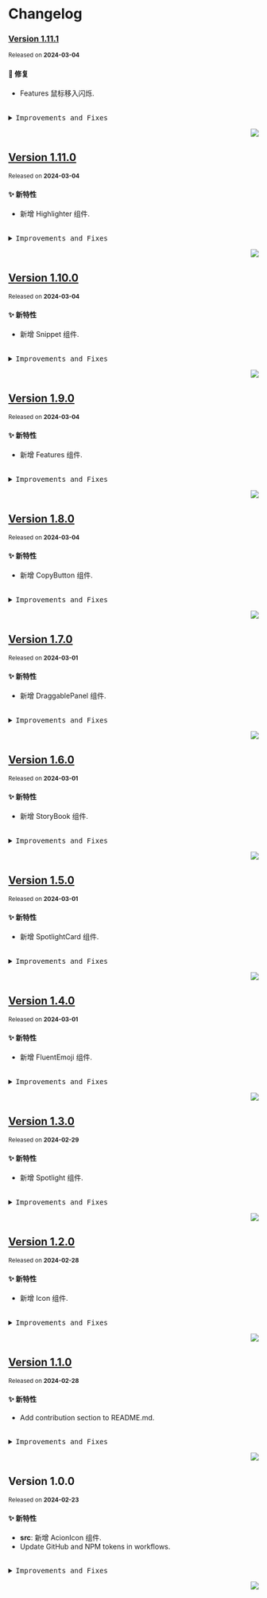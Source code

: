 # Changelog

### [Version&nbsp;1.11.1](https://github.com/datoou/components/compare/v1.11.0...v1.11.1)

<sup>Released on **2024-03-04**</sup>

#### 🐛 修复

- Features 鼠标移入闪烁.

<br/>

<details>
<summary><kbd>Improvements and Fixes</kbd></summary>

#### What's fixed

- Features 鼠标移入闪烁 ([74b0fb6](https://github.com/datoou/components/commit/74b0fb6))

</details>

<div align="right">

[![](https://img.shields.io/badge/-BACK_TO_TOP-151515?style=flat-square)](#readme-top)

</div>

## [Version&nbsp;1.11.0](https://github.com/datoou/components/compare/v1.10.0...v1.11.0)

<sup>Released on **2024-03-04**</sup>

#### ✨ 新特性

- 新增 Highlighter 组件.

<br/>

<details>
<summary><kbd>Improvements and Fixes</kbd></summary>

#### What's improved

- 新增 Highlighter 组件 ([8bb2fe8](https://github.com/datoou/components/commit/8bb2fe8))

</details>

<div align="right">

[![](https://img.shields.io/badge/-BACK_TO_TOP-151515?style=flat-square)](#readme-top)

</div>

## [Version&nbsp;1.10.0](https://github.com/datoou/components/compare/v1.9.0...v1.10.0)

<sup>Released on **2024-03-04**</sup>

#### ✨ 新特性

- 新增 Snippet 组件.

<br/>

<details>
<summary><kbd>Improvements and Fixes</kbd></summary>

#### What's improved

- 新增 Snippet 组件 ([722cc34](https://github.com/datoou/components/commit/722cc34))

</details>

<div align="right">

[![](https://img.shields.io/badge/-BACK_TO_TOP-151515?style=flat-square)](#readme-top)

</div>

## [Version&nbsp;1.9.0](https://github.com/datoou/components/compare/v1.8.0...v1.9.0)

<sup>Released on **2024-03-04**</sup>

#### ✨ 新特性

- 新增 Features 组件.

<br/>

<details>
<summary><kbd>Improvements and Fixes</kbd></summary>

#### What's improved

- 新增 Features 组件 ([1561a0a](https://github.com/datoou/components/commit/1561a0a))

</details>

<div align="right">

[![](https://img.shields.io/badge/-BACK_TO_TOP-151515?style=flat-square)](#readme-top)

</div>

## [Version&nbsp;1.8.0](https://github.com/datoou/components/compare/v1.7.0...v1.8.0)

<sup>Released on **2024-03-04**</sup>

#### ✨ 新特性

- 新增 CopyButton 组件.

<br/>

<details>
<summary><kbd>Improvements and Fixes</kbd></summary>

#### What's improved

- 新增 CopyButton 组件 ([519f8b7](https://github.com/datoou/components/commit/519f8b7))

</details>

<div align="right">

[![](https://img.shields.io/badge/-BACK_TO_TOP-151515?style=flat-square)](#readme-top)

</div>

## [Version&nbsp;1.7.0](https://github.com/datoou/components/compare/v1.6.0...v1.7.0)

<sup>Released on **2024-03-01**</sup>

#### ✨ 新特性

- 新增 DraggablePanel 组件.

<br/>

<details>
<summary><kbd>Improvements and Fixes</kbd></summary>

#### What's improved

- 新增 DraggablePanel 组件 ([50e77ae](https://github.com/datoou/components/commit/50e77ae))

</details>

<div align="right">

[![](https://img.shields.io/badge/-BACK_TO_TOP-151515?style=flat-square)](#readme-top)

</div>

## [Version&nbsp;1.6.0](https://github.com/datoou/components/compare/v1.5.0...v1.6.0)

<sup>Released on **2024-03-01**</sup>

#### ✨ 新特性

- 新增 StoryBook 组件.

<br/>

<details>
<summary><kbd>Improvements and Fixes</kbd></summary>

#### What's improved

- 新增 StoryBook 组件 ([7fe3162](https://github.com/datoou/components/commit/7fe3162))

</details>

<div align="right">

[![](https://img.shields.io/badge/-BACK_TO_TOP-151515?style=flat-square)](#readme-top)

</div>

## [Version&nbsp;1.5.0](https://github.com/datoou/components/compare/v1.4.0...v1.5.0)

<sup>Released on **2024-03-01**</sup>

#### ✨ 新特性

- 新增 SpotlightCard 组件.

<br/>

<details>
<summary><kbd>Improvements and Fixes</kbd></summary>

#### What's improved

- 新增 SpotlightCard 组件 ([83d7c03](https://github.com/datoou/components/commit/83d7c03))

</details>

<div align="right">

[![](https://img.shields.io/badge/-BACK_TO_TOP-151515?style=flat-square)](#readme-top)

</div>

## [Version&nbsp;1.4.0](https://github.com/datoou/components/compare/v1.3.0...v1.4.0)

<sup>Released on **2024-03-01**</sup>

#### ✨ 新特性

- 新增 FluentEmoji 组件.

<br/>

<details>
<summary><kbd>Improvements and Fixes</kbd></summary>

#### What's improved

- 新增 FluentEmoji 组件 ([3c8e646](https://github.com/datoou/components/commit/3c8e646))

</details>

<div align="right">

[![](https://img.shields.io/badge/-BACK_TO_TOP-151515?style=flat-square)](#readme-top)

</div>

## [Version&nbsp;1.3.0](https://github.com/datoou/components/compare/v1.2.0...v1.3.0)

<sup>Released on **2024-02-29**</sup>

#### ✨ 新特性

- 新增 Spotlight 组件.

<br/>

<details>
<summary><kbd>Improvements and Fixes</kbd></summary>

#### What's improved

- 新增 Spotlight 组件 ([189041b](https://github.com/datoou/components/commit/189041b))

</details>

<div align="right">

[![](https://img.shields.io/badge/-BACK_TO_TOP-151515?style=flat-square)](#readme-top)

</div>

## [Version&nbsp;1.2.0](https://github.com/datoou/components/compare/v1.1.0...v1.2.0)

<sup>Released on **2024-02-28**</sup>

#### ✨ 新特性

- 新增 Icon 组件.

<br/>

<details>
<summary><kbd>Improvements and Fixes</kbd></summary>

#### What's improved

- 新增 Icon 组件 ([3f9a8c5](https://github.com/datoou/components/commit/3f9a8c5))

</details>

<div align="right">

[![](https://img.shields.io/badge/-BACK_TO_TOP-151515?style=flat-square)](#readme-top)

</div>

## [Version&nbsp;1.1.0](https://github.com/datoou/components/compare/v1.0.0...v1.1.0)

<sup>Released on **2024-02-28**</sup>

#### ✨ 新特性

- Add contribution section to README.md.

<br/>

<details>
<summary><kbd>Improvements and Fixes</kbd></summary>

#### What's improved

- Add contribution section to README.md ([f896f67](https://github.com/datoou/components/commit/f896f67))

</details>

<div align="right">

[![](https://img.shields.io/badge/-BACK_TO_TOP-151515?style=flat-square)](#readme-top)

</div>

## Version&nbsp;1.0.0

<sup>Released on **2024-02-23**</sup>

#### ✨ 新特性

- **src**: 新增 AcionIcon 组件.
- Update GitHub and NPM tokens in workflows.

<br/>

<details>
<summary><kbd>Improvements and Fixes</kbd></summary>

#### What's improved

- **src**: 新增 AcionIcon 组件 ([826454c](https://github.com/datoou/components/commit/826454c))
- Update GitHub and NPM tokens in workflows ([41c1a1d](https://github.com/datoou/components/commit/41c1a1d))

</details>

<div align="right">

[![](https://img.shields.io/badge/-BACK_TO_TOP-151515?style=flat-square)](#readme-top)

</div>

